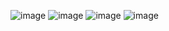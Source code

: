 ![image](https://github.com/user-attachments/assets/52f81a6b-4de9-43bb-b0ef-90e8d518b341)
![image](https://github.com/user-attachments/assets/f0ebec8c-32ca-4a82-a0fb-0ef7b4757b46)
![image](https://github.com/user-attachments/assets/5d7e285d-949b-4829-afbc-8ae72df86472)
![image](https://github.com/user-attachments/assets/6d04803e-cb3c-4959-b0ee-c51b9c80e6d8)
